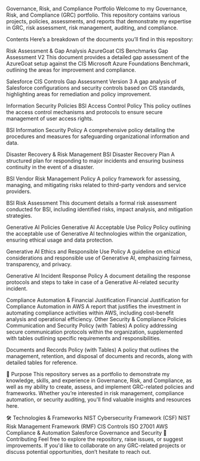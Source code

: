 Governance, Risk, and Compliance Portfolio
Welcome to my Governance, Risk, and Compliance (GRC) portfolio. This repository contains various projects, policies, assessments, and reports that demonstrate my expertise in GRC, risk assessment, risk management, auditing, and compliance.

Contents
Here’s a breakdown of the documents you’ll find in this repository:

Risk Assessment & Gap Analysis
AzureGoat CIS Benchmarks Gap Assessment V2
This document provides a detailed gap assessment of the AzureGoat setup against the CIS Microsoft Azure Foundations Benchmark, outlining the areas for improvement and compliance.

Salesforce CIS Controls Gap Assessment Version 3
A gap analysis of Salesforce configurations and security controls based on CIS standards, highlighting areas for remediation and policy improvement.

Information Security Policies
BSI Access Control Policy
This policy outlines the access control mechanisms and protocols to ensure secure management of user access rights.

BSI Information Security Policy
A comprehensive policy detailing the procedures and measures for safeguarding organizational information and data.

Disaster Recovery & Risk Management
BSI Disaster Recovery Plan
A structured plan for responding to major incidents and ensuring business continuity in the event of a disaster.

BSI Vendor Risk Management Policy
A policy framework for assessing, managing, and mitigating risks related to third-party vendors and service providers.

BSI Risk Assessment
This document details a formal risk assessment conducted for BSI, including identified risks, impact analysis, and mitigation strategies.

Generative AI Policies
Generative AI Acceptable Use Policy
Policy outlining the acceptable use of Generative AI technologies within the organization, ensuring ethical usage and data protection.

Generative AI Ethics and Responsible Use Policy
A guideline on ethical considerations and responsible use of Generative AI, emphasizing fairness, transparency, and privacy.

Generative AI Incident Response Policy
A document detailing the response protocols and steps to take in case of a Generative AI-related security incident.

Compliance Automation & Financial Justification
Financial Justification for Compliance Automation in AWS
A report that justifies the investment in automating compliance activities within AWS, including cost-benefit analysis and operational efficiency.
Other Security & Compliance Policies
Communication and Security Policy (with Tables)
A policy addressing secure communication protocols within the organization, supplemented with tables outlining specific requirements and responsibilities.

Documents and Records Policy (with Tables)
A policy that outlines the management, retention, and disposal of documents and records, along with detailed tables for reference.

📄 Purpose
This repository serves as a portfolio to demonstrate my knowledge, skills, and experience in Governance, Risk, and Compliance, as well as my ability to create, assess, and implement GRC-related policies and frameworks. Whether you’re interested in risk management, compliance automation, or security auditing, you'll find valuable insights and resources here.

🛠 Technologies & Frameworks
NIST Cybersecurity Framework (CSF)
NIST Risk Management Framework (RMF)
CIS Controls
ISO 27001
AWS Compliance & Automation
Salesforce Governance and Security
🤝 Contributing
Feel free to explore the repository, raise issues, or suggest improvements. If you'd like to collaborate on any GRC-related projects or discuss potential opportunities, don’t hesitate to reach out.
